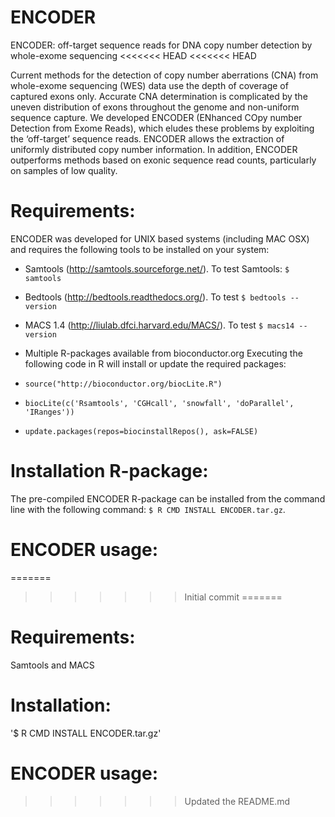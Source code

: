 ENCODER
=======

ENCODER: off-target sequence reads for DNA copy number detection by whole-exome sequencing
<<<<<<< HEAD
<<<<<<< HEAD

Current methods for the detection of copy number aberrations (CNA) from whole-exome sequencing (WES) data use the depth of coverage of captured exons only. Accurate CNA determination is complicated by the uneven distribution of exons throughout the genome and non-uniform sequence capture. We developed ENCODER (ENhanced COpy number Detection from Exome Reads), which eludes these problems by exploiting the ‘off-target’ sequence reads. ENCODER allows the extraction of uniformly distributed copy number information. In addition, ENCODER outperforms methods based on exonic sequence read counts, particularly on samples of low quality.


# Requirements:

ENCODER was developed for UNIX based systems (including MAC OSX) and requires the following tools to be installed on your system: 

- Samtools (http://samtools.sourceforge.net/). To test Samtools: `$ samtools`

- Bedtools (http://bedtools.readthedocs.org/). To test `$ bedtools --version`

- MACS 1.4 (http://liulab.dfci.harvard.edu/MACS/). To test `$ macs14 --version`

- Multiple R-packages available from bioconductor.org
Executing the following code in R will install or update the required packages: 

- `source("http://bioconductor.org/biocLite.R")` 
- `biocLite(c('Rsamtools', 'CGHcall', 'snowfall', 'doParallel', 'IRanges'))`
- `update.packages(repos=biocinstallRepos(), ask=FALSE)`


# Installation R-package:

The pre-compiled ENCODER R-package can be installed from the command line with the following command: `$ R CMD INSTALL ENCODER.tar.gz`. 



# ENCODER usage:







=======
>>>>>>> Initial commit
=======


# Requirements:

Samtools and MACS


# Installation:

'$ R CMD INSTALL ENCODER.tar.gz'



# ENCODER usage:







>>>>>>> Updated the README.md
